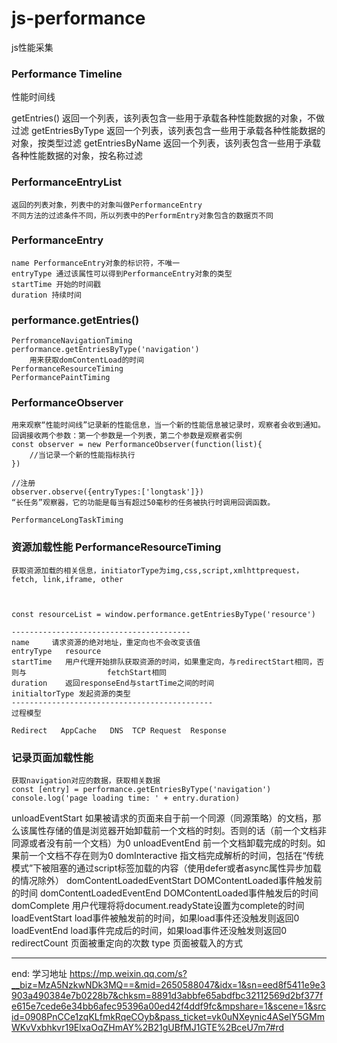 # js-performance
js性能采集

### Performance Timeline
性能时间线

getEntries()     返回一个列表，该列表包含一些用于承载各种性能数据的对象，不做过滤
getEntriesByType  返回一个列表，该列表包含一些用于承载各种性能数据的对象，按类型过滤
getEntriesByName 返回一个列表，该列表包含一些用于承载各种性能数据的对象，按名称过滤


### PerformanceEntryList
    返回的列表对象，列表中的对象叫做PerformanceEntry
    不同方法的过滤条件不同，所以列表中的PerformEntry对象包含的数据页不同

### PerformanceEntry
    name PerformanceEntry对象的标识符，不唯一
    entryType 通过该属性可以得到PerformanceEntry对象的类型
    startTime 开始的时间戳
    duration 持续时间

### performance.getEntries()
    PerfromanceNavigationTiming   performance.getEntriesByType('navigation')
        用来获取domContentLoad的时间
    PerformanceResourceTiming
    PerformancePaintTiming
### PerformanceObserver
    用来观察“性能时间线”记录新的性能信息，当一个新的性能信息被记录时，观察者会收到通知。
    回调接收两个参数：第一个参数是一个列表，第二个参数是观察者实例
    const observer = new PerformanceObserver(function(list){
        //当记录一个新的性能指标执行
    })

    //注册
    observer.observe({entryTypes:['longtask']})
    “长任务”观察器，它的功能是每当有超过50毫秒的任务被执行时调用回调函数。

    PerformanceLongTaskTiming

### 资源加载性能 PerformanceResourceTiming
    获取资源加载的相关信息，initiatorType为img,css,script,xmlhttprequest，fetch, link,iframe, other

    

    const resourceList = window.performance.getEntriesByType('resource')

    ----------------------------------------
    name     请求资源的绝对地址，重定向也不会改变该值
    entryType   resource
    startTime   用户代理开始排队获取资源的时间，如果重定向，与redirectStart相同，否则与                  fetchStart相同
    duration    返回responseEnd与startTime之间的时间
    initialtorType 发起资源的类型
    ---------------------------------------------
    过程模型

    Redirect   AppCache   DNS  TCP Request  Response


### 记录页面加载性能
    获取navigation对应的数据，获取相关数据
    const [entry] = performance.getEntriesByType('navigation')
    console.log('page loading time: ' + entry.duration)

unloadEventStart	如果被请求的页面来自于前一个同源（同源策略）的文档，那么该属性存储的值是浏览器开始卸载前一个文档的时刻。否则的话（前一个文档非同源或者没有前一个文档）为0
unloadEventEnd	前一个文档卸载完成的时刻。如果前一个文档不存在则为0
domInteractive	指文档完成解析的时间，包括在“传统模式”下被阻塞的通过script标签加载的内容（使用defer或者async属性异步加载的情况除外）
domContentLoadedEventStart	DOMContentLoaded事件触发前的时间
domContentLoadedEventEnd	DOMContentLoaded事件触发后的时间
domComplete	用户代理将将document.readyState设置为complete的时间
loadEventStart	load事件被触发前的时间，如果load事件还没触发则返回0
loadEventEnd	load事件完成后的时间，如果load事件还没触发则返回0
redirectCount	页面被重定向的次数
type	页面被载入的方式


--------------------------------------------
end: 学习地址 https://mp.weixin.qq.com/s?__biz=MzA5NzkwNDk3MQ==&mid=2650588047&idx=1&sn=eed8f5411e9e3903a490384e7b0228b7&chksm=8891d3abbfe65abdfbc32112569d2bf377fe615e7cede6e34bb6afec95396a00ed42f4ddf9fc&mpshare=1&scene=1&srcid=0908PnCCe1zqKLfmkRqeCOyb&pass_ticket=vk0uNXeynic4ASeIY5GMmWKvVxbhkvr19ElxaOqZHmAY%2B21gUBfMJ1GTE%2BceU7m7#rd